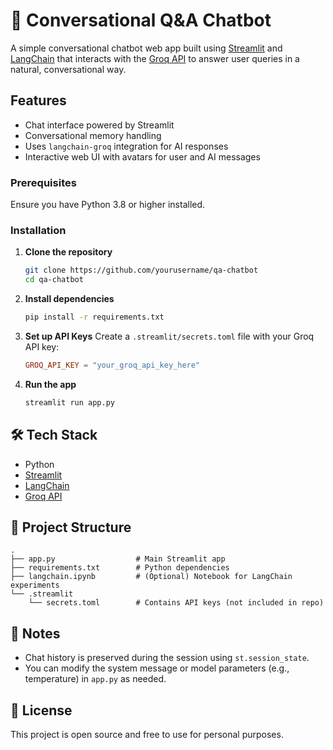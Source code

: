 # 🤖 Conversational Q&A Chatbot

A simple conversational chatbot web app built using [Streamlit](https://streamlit.io/) and [LangChain](https://www.langchain.com/) that interacts with the [Groq API](https://groq.com/) to answer user queries in a natural, conversational way.

## Features

- Chat interface powered by Streamlit
- Conversational memory handling
- Uses `langchain-groq` integration for AI responses
- Interactive web UI with avatars for user and AI messages

### Prerequisites
Ensure you have Python 3.8 or higher installed.

### Installation

1. **Clone the repository**
   ```bash
   git clone https://github.com/yourusername/qa-chatbot
   cd qa-chatbot
   ```

2. **Install dependencies**
   ```bash
   pip install -r requirements.txt
   ```

3. **Set up API Keys**
   Create a `.streamlit/secrets.toml` file with your Groq API key:

   ```toml
   GROQ_API_KEY = "your_groq_api_key_here"
   ```

4. **Run the app**
   ```bash
   streamlit run app.py
   ```

## 🛠 Tech Stack
- Python
- [Streamlit](https://streamlit.io/)
- [LangChain](https://www.langchain.com/)
- [Groq API](https://groq.com/)

## 📁 Project Structure

```
.
├── app.py                  # Main Streamlit app
├── requirements.txt        # Python dependencies
├── langchain.ipynb         # (Optional) Notebook for LangChain experiments
└── .streamlit
    └── secrets.toml        # Contains API keys (not included in repo)
```

## 🧠 Notes
- Chat history is preserved during the session using `st.session_state`.
- You can modify the system message or model parameters (e.g., temperature) in `app.py` as needed.

## 📝 License
This project is open source and free to use for personal purposes.

